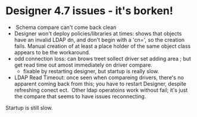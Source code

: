 # Designer 4.7 issues - it's borken!

*  Schema compare can't come back clean
* Designer won't deploy policies/libraries at times: shows that objects have an invalid LDAP dn, and don't begin with a 'cn=', so the creation fails. Manual creation of at least a place holder of the same object class appears to be the workaround.
* odd connection loss: can brows treet sollect driver set adding area ; but get read time out amost immediately on driver compare.
	* fixable by restarting designer, but startup is really slow.
* LDAP Read Timeout: once seen when compareing drivers, there's no apparent coming back from this; you have to restart Designer, despite refreshing conect ect.  Other ldap operatoins work without fail; it's just the compare that seems to have issues reconnecting.

Startup is still slow.
